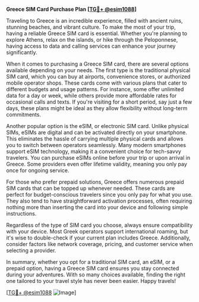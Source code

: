 **Greece SIM Card Purchase Plan [[TG💪+ @esim1088](https://t.me/s/esim1088)]**

Traveling to Greece is an incredible experience, filled with ancient ruins, stunning beaches, and vibrant culture. To make the most of your trip, having a reliable Greece SIM card is essential. Whether you're planning to explore Athens, relax on the islands, or hike through the Peloponnese, having access to data and calling services can enhance your journey significantly.

When it comes to purchasing a Greece SIM card, there are several options available depending on your needs. The first type is the traditional physical SIM card, which you can buy at airports, convenience stores, or authorized mobile operator shops. These cards come with various plans that cater to different budgets and usage patterns. For instance, some offer unlimited data for a day or week, while others provide more affordable rates for occasional calls and texts. If you're visiting for a short period, say just a few days, these plans might be ideal as they allow flexibility without long-term commitments.

Another popular option is the eSIM, or electronic SIM card. Unlike physical SIMs, eSIMs are digital and can be activated directly on your smartphone. This eliminates the hassle of carrying multiple physical cards and allows you to switch between operators seamlessly. Many modern smartphones support eSIM technology, making it a convenient choice for tech-savvy travelers. You can purchase eSIMs online before your trip or upon arrival in Greece. Some providers even offer lifetime validity, meaning you only pay once for ongoing service.

For those who prefer prepaid solutions, Greece offers numerous prepaid SIM cards that can be topped up whenever needed. These cards are perfect for budget-conscious travelers since you only pay for what you use. They also tend to have straightforward activation processes, often requiring nothing more than inserting the card into your device and following simple instructions.

Regardless of the type of SIM card you choose, always ensure compatibility with your device. Most Greek operators support international roaming, but it's wise to double-check if your current plan includes Greece. Additionally, consider factors like network coverage, pricing, and customer service when selecting a provider. 

In summary, whether you opt for a traditional SIM card, an eSIM, or a prepaid option, having a Greece SIM card ensures you stay connected during your adventures. With so many choices available, finding the right one tailored to your travel style has never been easier. Happy travels! 

[[TG💪+ @esim1088](https://t.me/s/esim1088) ![Image](https://i.postimg.cc/Y0z9fWf4/image.png)]